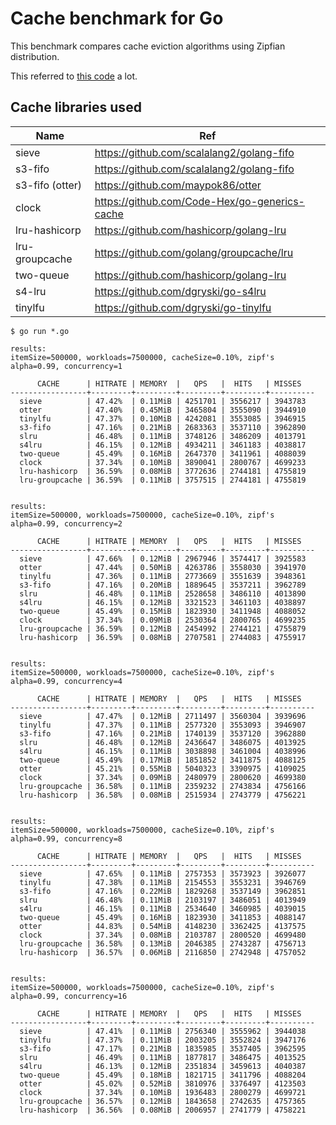 # Cache benchmark for Go

This benchmark compares cache eviction algorithms using Zipfian distribution.

This referred to [this code](https://github.com/vmihailenco/go-cache-benchmark) a lot.

## Cache libraries used
| Name            | Ref                                           |
|-----------------|-----------------------------------------------|
| sieve           | https://github.com/scalalang2/golang-fifo     |
| s3-fifo         | https://github.com/scalalang2/golang-fifo     |
| s3-fifo (otter) | https://github.com/maypok86/otter             |
| clock           | https://github.com/Code-Hex/go-generics-cache |
| lru-hashicorp   | https://github.com/hashicorp/golang-lru       |
| lru-groupcache  | https://github.com/golang/groupcache/lru      |
| two-queue       | https://github.com/hashicorp/golang-lru       |
| s4-lru          | https://github.com/dgryski/go-s4lru           |
| tinylfu         | https://github.com/dgryski/go-tinylfu         |

```shell
$ go run *.go

results:
itemSize=500000, workloads=7500000, cacheSize=0.10%, zipf's alpha=0.99, concurrency=1

      CACHE      | HITRATE | MEMORY  |   QPS   |  HITS   | MISSES   
-----------------+---------+---------+---------+---------+----------
  sieve          | 47.42%  | 0.11MiB | 4251701 | 3556217 | 3943783  
  otter          | 47.40%  | 0.45MiB | 3465804 | 3555090 | 3944910  
  tinylfu        | 47.37%  | 0.10MiB | 4242081 | 3553085 | 3946915  
  s3-fifo        | 47.16%  | 0.21MiB | 2683363 | 3537110 | 3962890  
  slru           | 46.48%  | 0.11MiB | 3748126 | 3486209 | 4013791  
  s4lru          | 46.15%  | 0.12MiB | 4934211 | 3461183 | 4038817  
  two-queue      | 45.49%  | 0.16MiB | 2647370 | 3411961 | 4088039  
  clock          | 37.34%  | 0.10MiB | 3890041 | 2800767 | 4699233  
  lru-hashicorp  | 36.59%  | 0.08MiB | 3772636 | 2744181 | 4755819  
  lru-groupcache | 36.59%  | 0.11MiB | 3757515 | 2744181 | 4755819  


results:
itemSize=500000, workloads=7500000, cacheSize=0.10%, zipf's alpha=0.99, concurrency=2

      CACHE      | HITRATE | MEMORY  |   QPS   |  HITS   | MISSES   
-----------------+---------+---------+---------+---------+----------
  sieve          | 47.66%  | 0.12MiB | 2967946 | 3574417 | 3925583  
  otter          | 47.44%  | 0.50MiB | 4263786 | 3558030 | 3941970  
  tinylfu        | 47.36%  | 0.11MiB | 2773669 | 3551639 | 3948361  
  s3-fifo        | 47.16%  | 0.20MiB | 1889645 | 3537211 | 3962789  
  slru           | 46.48%  | 0.11MiB | 2528658 | 3486110 | 4013890  
  s4lru          | 46.15%  | 0.12MiB | 3321523 | 3461103 | 4038897  
  two-queue      | 45.49%  | 0.15MiB | 1823930 | 3411948 | 4088052  
  clock          | 37.34%  | 0.09MiB | 2530364 | 2800765 | 4699235  
  lru-groupcache | 36.59%  | 0.12MiB | 2454992 | 2744121 | 4755879  
  lru-hashicorp  | 36.59%  | 0.08MiB | 2707581 | 2744083 | 4755917  


results:
itemSize=500000, workloads=7500000, cacheSize=0.10%, zipf's alpha=0.99, concurrency=4

      CACHE      | HITRATE | MEMORY  |   QPS   |  HITS   | MISSES   
-----------------+---------+---------+---------+---------+----------
  sieve          | 47.47%  | 0.12MiB | 2711497 | 3560304 | 3939696  
  tinylfu        | 47.37%  | 0.11MiB | 2577320 | 3553093 | 3946907  
  s3-fifo        | 47.16%  | 0.21MiB | 1740139 | 3537120 | 3962880  
  slru           | 46.48%  | 0.12MiB | 2436647 | 3486075 | 4013925  
  s4lru          | 46.15%  | 0.11MiB | 3038898 | 3461004 | 4038996  
  two-queue      | 45.49%  | 0.17MiB | 1851852 | 3411875 | 4088125  
  otter          | 45.21%  | 0.55MiB | 5040323 | 3390975 | 4109025  
  clock          | 37.34%  | 0.09MiB | 2480979 | 2800620 | 4699380  
  lru-groupcache | 36.58%  | 0.11MiB | 2359232 | 2743834 | 4756166  
  lru-hashicorp  | 36.58%  | 0.08MiB | 2515934 | 2743779 | 4756221  


results:
itemSize=500000, workloads=7500000, cacheSize=0.10%, zipf's alpha=0.99, concurrency=8

      CACHE      | HITRATE | MEMORY  |   QPS   |  HITS   | MISSES   
-----------------+---------+---------+---------+---------+----------
  sieve          | 47.65%  | 0.11MiB | 2757353 | 3573923 | 3926077  
  tinylfu        | 47.38%  | 0.11MiB | 2154553 | 3553231 | 3946769  
  s3-fifo        | 47.16%  | 0.22MiB | 1829268 | 3537149 | 3962851  
  slru           | 46.48%  | 0.11MiB | 2103197 | 3486051 | 4013949  
  s4lru          | 46.15%  | 0.11MiB | 2534640 | 3460985 | 4039015  
  two-queue      | 45.49%  | 0.16MiB | 1823930 | 3411853 | 4088147  
  otter          | 44.83%  | 0.54MiB | 4148230 | 3362425 | 4137575  
  clock          | 37.34%  | 0.08MiB | 2103787 | 2800520 | 4699480  
  lru-groupcache | 36.58%  | 0.13MiB | 2046385 | 2743287 | 4756713  
  lru-hashicorp  | 36.57%  | 0.06MiB | 2116850 | 2742948 | 4757052  


results:
itemSize=500000, workloads=7500000, cacheSize=0.10%, zipf's alpha=0.99, concurrency=16

      CACHE      | HITRATE | MEMORY  |   QPS   |  HITS   | MISSES   
-----------------+---------+---------+---------+---------+----------
  sieve          | 47.41%  | 0.11MiB | 2756340 | 3555962 | 3944038  
  tinylfu        | 47.37%  | 0.11MiB | 2003205 | 3552824 | 3947176  
  s3-fifo        | 47.17%  | 0.21MiB | 1835985 | 3537405 | 3962595  
  slru           | 46.49%  | 0.11MiB | 1877817 | 3486475 | 4013525  
  s4lru          | 46.13%  | 0.12MiB | 2351834 | 3459613 | 4040387  
  two-queue      | 45.49%  | 0.18MiB | 1821715 | 3411796 | 4088204  
  otter          | 45.02%  | 0.52MiB | 3810976 | 3376497 | 4123503  
  clock          | 37.34%  | 0.10MiB | 1936483 | 2800279 | 4699721  
  lru-groupcache | 36.57%  | 0.12MiB | 1843658 | 2742635 | 4757365  
  lru-hashicorp  | 36.56%  | 0.08MiB | 2006957 | 2741779 | 4758221
```
